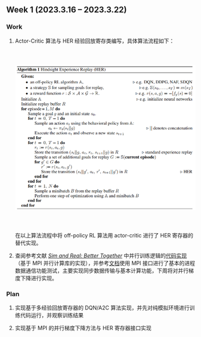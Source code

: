 ## Week 1 (2023.3.16 – 2023.3.22)

### Work

1. Actor-Critic 算法与 HER 经验回放寄存类编写，具体算法流程如下：

    <img src="./assets/img/week1_hindsight_experience_replay_algorithm.png" style="width: 40em; margin: 1vh auto;" alt="hindsight_experience_replay_algorithm" />

    在以上算法流程中将 off-policy RL 算法用 actor-critic 进行了 HER 寄存器的替代实现。

2. 查阅参考文献 [*Sim and Real: Better Together*](https://arxiv.org/abs/2110.00445) 中并行训练逻辑的[代码实现](https://github.com/sdicastro/SimAndRealBetterTogether/tree/main/mpi_utils)（基于 MPI 并行计算库的实现），并参考[文档](https://materials.jeremybejarano.com/MPIwithPython/index.html)使用 MPI 接口进行了基本的进程数据通信功能测试，主要实现同步数据传输与基本计算功能，下周将对并行梯度下降进行实现。

### Plan

1. 实现基于多经验回放寄存器的 DQN/A2C 算法实现，并先对纯模拟环境进行训练代码运行，并观察训练结果

2. 实现基于 MPI 的并行梯度下降方法与 HER 寄存器接口实现

